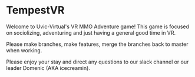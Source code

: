 # TempestVR

Welcome to Uvic-Virtual's VR MMO Adventure game!
This game is focused on sociolizing, adventuring and just having a general good time in VR.

Please make branches, make features, merge the branches back to master when working.

Please enjoy your stay and direct any questions to our slack channel or our leader Domenic (AKA icecreamin).
